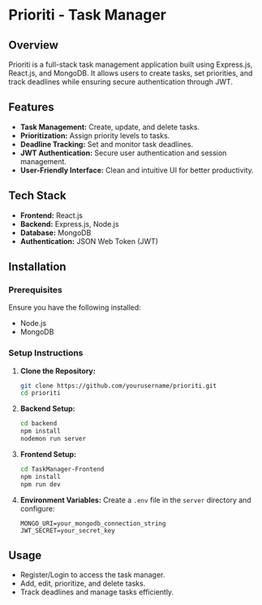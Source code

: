 # Prioriti - Task Manager

## Overview
Prioriti is a full-stack task management application built using Express.js, React.js, and MongoDB. It allows users to create tasks, set priorities, and track deadlines while ensuring secure authentication through JWT.

## Features
- **Task Management:** Create, update, and delete tasks.
- **Prioritization:** Assign priority levels to tasks.
- **Deadline Tracking:** Set and monitor task deadlines.
- **JWT Authentication:** Secure user authentication and session management.
- **User-Friendly Interface:** Clean and intuitive UI for better productivity.

## Tech Stack
- **Frontend:** React.js
- **Backend:** Express.js, Node.js
- **Database:** MongoDB
- **Authentication:** JSON Web Token (JWT)

## Installation

### Prerequisites
Ensure you have the following installed:
- Node.js
- MongoDB

### Setup Instructions
1. **Clone the Repository:**
   ```sh
   git clone https://github.com/yourusername/prioriti.git
   cd prioriti
   ```

2. **Backend Setup:**
   ```sh
   cd backend
   npm install
   nodemon run server
   ```

3. **Frontend Setup:**
   ```sh
   cd TaskManager-Frontend
   npm install
   npm run dev
   ```

4. **Environment Variables:**
   Create a `.env` file in the `server` directory and configure:
   ```env
   MONGO_URI=your_mongodb_connection_string
   JWT_SECRET=your_secret_key
   ```

## Usage
- Register/Login to access the task manager.
- Add, edit, prioritize, and delete tasks.
- Track deadlines and manage tasks efficiently.

